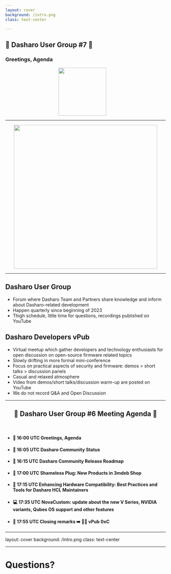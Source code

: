 ```yaml
---
layout: cover
background: /intro.png
class: text-center

---
```

## &#x1F44B; Dasharo User Group #7 &#x1F389;

### Greetings, Agenda

<center><img src="/dasharo-sygnet-white.svg" width="150px" style="margin-left:-20px"></center>

---

<center><img src="/dug_7/dug_7_banner.jpg" width="450px"></center>

---

## Dasharo User Group

- Forum where Dasharo Team and Partners share knowledge and inform about
  Dasharo-related development
- Happen quarterly since beginning of 2023
- Thigh schedule, little time for questions, recordings published on YouTube

## Dasharo Developers vPub

- Virtual meetup which gather developers and technology enthusiasts for open
  discussion on open-source firmware related topics
- Slowly drifting in more formal mini-conference
- Focus on practical aspects of security and firmware: demos > short talks >
  discussion panels
- Casual and relaxed atmosphere
- Video from demos/short talks/discussion warm-up are posted on YouTube
- We do not record Q&A and Open Discussion

---

## <center>&#x1F680; Dasharo User Group #6 Meeting Agenda &#x1F680;</center>

<br>

- #### &#x1F44B; 16:00 UTC Greetings, Agenda

- #### &#x1F9ED; 16:05 UTC Dasharo Community Status

- #### &#x1F9F0; 16:15 UTC Dasharo Community Release Roadmap

- #### &#x1F9F0; 17:00 UTC Shameless Plug: New Products in 3mdeb Shop

- #### &#x1F9F0; 17:15 UTC Enhancing Hardware Compatibility: Best Practices and Tools for Dasharo HCL Maintainers

- #### &#x1F4BB; 17:35 UTC NovaCustom: update about the new V Series, NVIDIA variants, Qubes OS support and other features

- #### &#x1F44F; 17:55 UTC Closing remarks &#x27A1;&#xFE0F; &#x1F37A;&#x1F37B; vPub 0xC

---
layout: cover
background: /intro.png
class: text-center

---

# Questions?

<!--

Comment to satisfy pre-commit

-->
